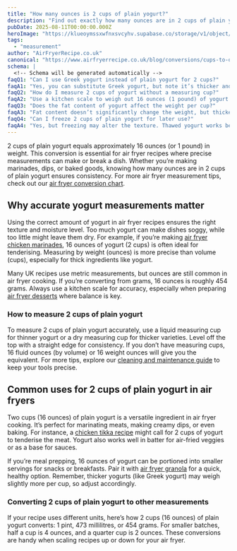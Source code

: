 ```yaml
---
title: "How many ounces is 2 cups of plain yogurt?"
description: "Find out exactly how many ounces are in 2 cups of plain yogurt for perfect air fryer recipes. Convert measurements effortlessly!"
pubDate: 2025-08-11T00:00:00.000Z
heroImage: "https://klueoymssxwfnxsvcyhv.supabase.co/storage/v1/object/public/Shmucket/how-many-ounces-is-2-cups-of-plain-yogurt.webp"
tags:
  - "measurement"
author: "AirFryerRecipe.co.uk"
canonical: "https://www.airfryerrecipe.co.uk/blog/conversions/cups-to-ounces/how-many-ounces-is-2-cups-of-plain-yogurt"
schema: |
  <!-- Schema will be generated automatically -->
faqQ1: "Can I use Greek yogurt instead of plain yogurt for 2 cups?"
faqA1: "Yes, you can substitute Greek yogurt, but note it’s thicker and denser. Two cups of Greek yogurt may weigh slightly more (around 18 ounces). Adjust liquids in your recipe if needed, especially for air fryer batters or marinades."
faqQ2: "How do I measure 2 cups of yogurt without a measuring cup?"
faqA2: "Use a kitchen scale to weigh out 16 ounces (1 pound) of yogurt. Alternatively, a standard UK mug holds about 1 cup (8 ounces), so two mugs would approximate 2 cups. For accuracy, we recommend using proper measuring tools."
faqQ3: "Does the fat content of yogurt affect the weight per cup?"
faqA3: "Fat content doesn’t significantly change the weight, but thicker yogurts (like full-fat or Greek) may pack more densely into a cup. Low-fat yogurts are often lighter per cup due to higher water content. Always check consistency for air fryer recipes."
faqQ4: "Can I freeze 2 cups of plain yogurt for later use?"
faqA4: "Yes, but freezing may alter the texture. Thawed yogurt works best in cooked dishes like marinades or baked goods, not as a fresh topping. Portion into 16-ounce (2-cup) batches before freezing for easy use in air fryer recipes later."
---
```

<p>2 cups of plain yogurt equals approximately 16 ounces (or 1 pound) in weight. This conversion is essential for air fryer recipes where precise measurements can make or break a dish. Whether you’re making marinades, dips, or baked goods, knowing how many ounces are in 2 cups of plain yogurt ensures consistency. For more air fryer measurement tips, check out our <a href=https://www.airfryerrecipe.co.uk/air-fryer-conversion-chart>air fryer conversion chart</a>.</p>  

<h2>Why accurate yogurt measurements matter</h2>  
<p>Using the correct amount of yogurt in air fryer recipes ensures the right texture and moisture level. Too much yogurt can make dishes soggy, while too little might leave them dry. For example, if you’re making <a href=https://www.airfryerrecipe.co.uk/recipes>air fryer chicken marinades</a>, 16 ounces of yogurt (2 cups) is often ideal for tenderising. Measuring by weight (ounces) is more precise than volume (cups), especially for thick ingredients like yogurt.</p>  

<p>Many UK recipes use metric measurements, but ounces are still common in air fryer cooking. If you’re converting from grams, 16 ounces is roughly 454 grams. Always use a kitchen scale for accuracy, especially when preparing <a href=https://www.airfryerrecipe.co.uk/recipe-category/dessert>air fryer desserts</a> where balance is key.</p>  

<h3>How to measure 2 cups of plain yogurt</h3>  
<p>To measure 2 cups of plain yogurt accurately, use a liquid measuring cup for thinner yogurt or a dry measuring cup for thicker varieties. Level off the top with a straight edge for consistency. If you don’t have measuring cups, 16 fluid ounces (by volume) or 16 weight ounces will give you the equivalent. For more tips, explore our <a href=https://www.airfryerrecipe.co.uk/air-fryer-cleaner>cleaning and maintenance guide</a> to keep your tools precise.</p>  

<h2>Common uses for 2 cups of plain yogurt in air fryers</h2>  
<p>Two cups (16 ounces) of plain yogurt is a versatile ingredient in air fryer cooking. It’s perfect for marinating meats, making creamy dips, or even baking. For instance, a <a href=https://www.airfryerrecipe.co.uk/recipe-category/chicken>chicken tikka recipe</a> might call for 2 cups of yogurt to tenderise the meat. Yogurt also works well in batter for air-fried veggies or as a base for sauces.</p>  

<p>If you’re meal prepping, 16 ounces of yogurt can be portioned into smaller servings for snacks or breakfasts. Pair it with <a href=https://www.airfryerrecipe.co.uk/recipe-category/breakfast>air fryer granola</a> for a quick, healthy option. Remember, thicker yogurts (like Greek yogurt) may weigh slightly more per cup, so adjust accordingly.</p>  

<h3>Converting 2 cups of plain yogurt to other measurements</h3>  
<p>If your recipe uses different units, here’s how 2 cups (16 ounces) of plain yogurt converts: 1 pint, 473 millilitres, or 454 grams. For smaller batches, half a cup is 4 ounces, and a quarter cup is 2 ounces. These conversions are handy when scaling recipes up or down for your air fryer.</p>

